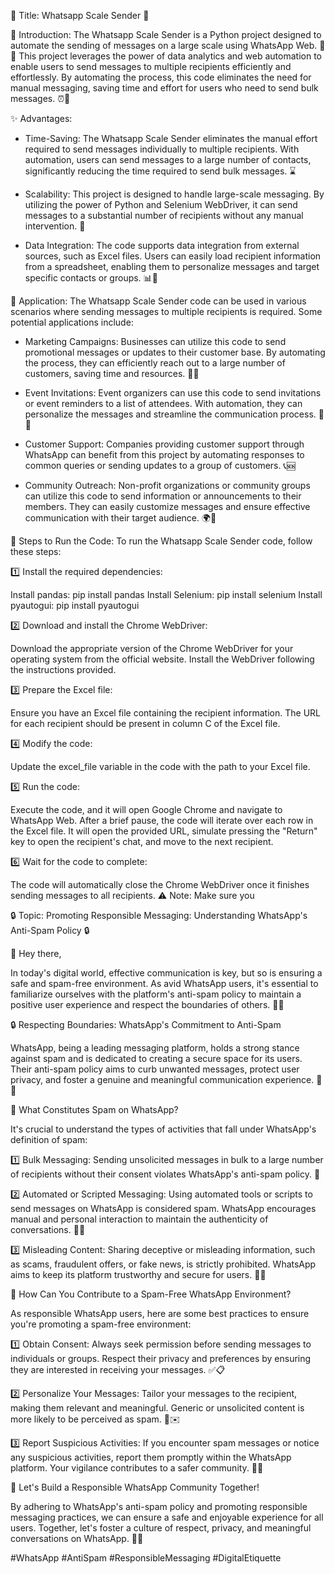 
📢 Title: Whatsapp Scale Sender 📢

👋 Introduction:
The Whatsapp Scale Sender is a Python project designed to automate the sending of messages on a large scale using WhatsApp Web. 🤖📧 This project leverages the power of data analytics and web automation to enable users to send messages to multiple recipients efficiently and effortlessly. By automating the process, this code eliminates the need for manual messaging, saving time and effort for users who need to send bulk messages. ⏰💪

✨ Advantages:

- Time-Saving: The Whatsapp Scale Sender eliminates the manual effort required to send messages individually to multiple recipients. With automation, users can send messages to a large number of contacts, significantly reducing the time required to send bulk messages. ⌛

- Scalability: This project is designed to handle large-scale messaging. By utilizing the power of Python and Selenium WebDriver, it can send messages to a substantial number of recipients without any manual intervention. 🚀

- Data Integration: The code supports data integration from external sources, such as Excel files. Users can easily load recipient information from a spreadsheet, enabling them to personalize messages and target specific contacts or groups. 📊📝

🚀 Application:
The Whatsapp Scale Sender code can be used in various scenarios where sending messages to multiple recipients is required. Some potential applications include:

- Marketing Campaigns: Businesses can utilize this code to send promotional messages or updates to their customer base. By automating the process, they can efficiently reach out to a large number of customers, saving time and resources. 💼📣

- Event Invitations: Event organizers can use this code to send invitations or event reminders to a list of attendees. With automation, they can personalize the messages and streamline the communication process. 🎉💌

- Customer Support: Companies providing customer support through WhatsApp can benefit from this project by automating responses to common queries or sending updates to a group of customers. 📞🆘

- Community Outreach: Non-profit organizations or community groups can utilize this code to send information or announcements to their members. They can easily customize messages and ensure effective communication with their target audience. 🌍📢

📝 Steps to Run the Code:
To run the Whatsapp Scale Sender code, follow these steps:

1️⃣ Install the required dependencies:

Install pandas: pip install pandas
Install Selenium: pip install selenium
Install pyautogui: pip install pyautogui

2️⃣ Download and install the Chrome WebDriver:

Download the appropriate version of the Chrome WebDriver for your operating system from the official website.
Install the WebDriver following the instructions provided.

3️⃣ Prepare the Excel file:

Ensure you have an Excel file containing the recipient information.
The URL for each recipient should be present in column C of the Excel file.

4️⃣ Modify the code:

Update the excel_file variable in the code with the path to your Excel file.

5️⃣ Run the code:

Execute the code, and it will open Google Chrome and navigate to WhatsApp Web.
After a brief pause, the code will iterate over each row in the Excel file.
It will open the provided URL, simulate pressing the "Return" key to open the recipient's chat, and move to the next recipient.

6️⃣ Wait for the code to complete:

The code will automatically close the Chrome WebDriver once it finishes sending messages to all recipients.
⚠️ Note: Make sure you





🔒 Topic: Promoting Responsible Messaging: Understanding WhatsApp's Anti-Spam Policy 🔒

👋 Hey there,

In today's digital world, effective communication is key, but so is ensuring a safe and spam-free environment. As avid WhatsApp users, it's essential to familiarize ourselves with the platform's anti-spam policy to maintain a positive user experience and respect the boundaries of others. 🚫📩

🔒 Respecting Boundaries: WhatsApp's Commitment to Anti-Spam

WhatsApp, being a leading messaging platform, holds a strong stance against spam and is dedicated to creating a secure space for its users. Their anti-spam policy aims to curb unwanted messages, protect user privacy, and foster a genuine and meaningful communication experience. 🚀🔐

🤔 What Constitutes Spam on WhatsApp?

It's crucial to understand the types of activities that fall under WhatsApp's definition of spam:

1️⃣ Bulk Messaging: Sending unsolicited messages in bulk to a large number of recipients without their consent violates WhatsApp's anti-spam policy. 📨

2️⃣ Automated or Scripted Messaging: Using automated tools or scripts to send messages on WhatsApp is considered spam. WhatsApp encourages manual and personal interaction to maintain the authenticity of conversations. 🤖❌

3️⃣ Misleading Content: Sharing deceptive or misleading information, such as scams, fraudulent offers, or fake news, is strictly prohibited. WhatsApp aims to keep its platform trustworthy and secure for users. 🚫📢

🔑 How Can You Contribute to a Spam-Free WhatsApp Environment?

As responsible WhatsApp users, here are some best practices to ensure you're promoting a spam-free environment:

1️⃣ Obtain Consent: Always seek permission before sending messages to individuals or groups. Respect their privacy and preferences by ensuring they are interested in receiving your messages. ✅📋

2️⃣ Personalize Your Messages: Tailor your messages to the recipient, making them relevant and meaningful. Generic or unsolicited content is more likely to be perceived as spam. 🎯✉️

3️⃣ Report Suspicious Activities: If you encounter spam messages or notice any suspicious activities, report them promptly within the WhatsApp platform. Your vigilance contributes to a safer community. 🚨📲

🌟 Let's Build a Responsible WhatsApp Community Together!

By adhering to WhatsApp's anti-spam policy and promoting responsible messaging practices, we can ensure a safe and enjoyable experience for all users. Together, let's foster a culture of respect, privacy, and meaningful conversations on WhatsApp. 💬🌐

#WhatsApp #AntiSpam #ResponsibleMessaging #DigitalEtiquette










